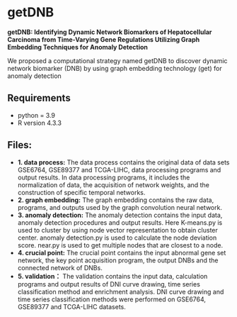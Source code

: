 # getDNB
**getDNB: Identifying Dynamic Network Biomarkers of Hepatocellular Carcinoma from Time-Varying Gene Regulations Utilizing Graph Embedding Techniques for Anomaly Detection**

We proposed a computational strategy named getDNB to discover dynamic network biomarker (DNB) by using graph embedding technology (get) for anomaly detection
## Requirements
* python = 3.9
* R version 4.3.3
## Files:
* **1. data process:** The data process contains the original data of data sets GSE6764, GSE89377 and TCGA-LIHC, data processing programs and output results. In data processing programs, it includes the normalization of data, the acquisition of network weights, and the construction of specific temporal networks.
* **2. graph embedding:** The graph embedding contains the raw data, programs, and outputs used by the graph convolution neural network.
* **3. anomaly detection:** The anomaly detection contains the input data, anomaly detection procedures and output results. Here K-means.py is used to cluster by using node vector representation to obtain cluster center. anomaly detection.py is used to calculate the node deviation score. near.py is used to get multiple nodes that are closest to a node.
* **4. crucial point:** The crucial point contains the input abnormal gene set network, the key point acquisition program, the output DNBs and the connected network of DNBs.
* **5. validation：** The validation contains the input data, calculation programs and output results of DNI curve drawing, time series classification method and enrichment analysis. DNI curve drawing and time series classification methods were performed on GSE6764, GSE89377 and TCGA-LIHC datasets.
